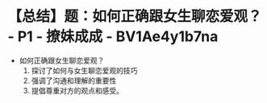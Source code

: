 # 【总结】题：如何正确跟女生聊恋爱观？ - P1 - 撩妹成成 - BV1Ae4y1b7na

-   如何正确跟女生聊恋爱观？
    1.  探讨了如何与女生聊恋爱观的技巧
    2.  强调了沟通和理解的重要性
    3.  提倡尊重对方的观点和感受。